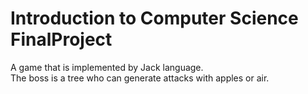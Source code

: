 # Introduction to Computer Science FinalProject
A game that is implemented by Jack language. <br />
The boss is a tree who can generate attacks with apples or air.
